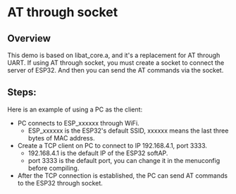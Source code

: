 # AT through socket

## Overview
This demo is based on libat_core.a, and it's a replacement for AT through UART. If using AT through socket, you must create a socket to connect the server of  ESP32. And then you can send the AT commands via the socket.

## Steps:
Here is an example of using a PC as the client:
* PC connects to ESP_xxxxxx through WiFi.
    - ESP_xxxxxx is the ESP32's default SSID, xxxxxx means the last three bytes of MAC address.
* Create a TCP client on PC to connect to IP 192.168.4.1, port 3333.
    - 192.168.4.1 is the default IP of the ESP32 softAP.
    - port 3333 is the default port, you can change it in the menuconfig before compiling.
* After the TCP connection is established, the PC can send AT commands to the ESP32 through socket.